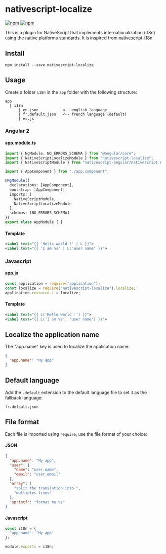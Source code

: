 # nativescript-localize
[![npm](https://img.shields.io/npm/v/nativescript-localize.svg)](https://www.npmjs.com/package/nativescript-localize)
[![npm](https://img.shields.io/npm/dt/nativescript-localize.svg?label=npm%20downloads)](https://www.npmjs.com/package/nativescript-localize)

This is a plugin for NativeScript that implements internationalization (i18n) using the native platforms standards.
It is inspired from [nativescript-i18n](https://github.com/rborn/nativescript-i18n)

## Install
```shell
npm install --save nativescript-localize
```

## Usage
Create a folder `i18n` in the `app` folder with the following structure:
```
app
  | i18n
      | en.json           <-- english language
      | fr.default.json   <-- french language (default)
      | es.js
```

### Angular 2
#### app.module.ts
```ts
import { NgModule, NO_ERRORS_SCHEMA } from "@angular/core";
import { NativeScriptLocalizeModule } from "nativescript-localize";
import { NativeScriptModule } from "nativescript-angular/nativescript.module";

import { AppComponent } from "./app.component";

@NgModule({
  declarations: [AppComponent],
  bootstrap: [AppComponent],
  imports: [
    NativeScriptModule,
    NativeScriptLocalizeModule
  ],
  schemas: [NO_ERRORS_SCHEMA]
})
export class AppModule { }
```

#### Template
```xml
<Label text="{{ 'Hello world !' | L }}">
<Label text="{{ 'I am %s' | L:'user name' }}">
```

### Javascript
#### app.js
```js
const application = require("application");
const localize = require("nativescript-localize").localize;
application.resource.L = localize;
```

#### Template
```xml
<Label text="{{ L('Hello world !') }}">
<Label text="{{ L('I am %s', 'user name') }}">
```

## Localize the application name
The "app.name" key is used to localize the application name:
```json
{
  "app.name": "My app"
}
```

## Default language
Add the `.default` extension to the default language file to set it as the fallback language:
```
fr.default.json
```

## File format
Each file is imported using `require`, use the file format of your choice:

#### JSON
```json
{
  "app.name": "My app",
  "user": {
    "name": "user.name",
    "email": "user.email"
  },
  "array": [
    "split the translation into ",
    "multiples lines"
  ],
  "sprintf": "format me %s"
}
```

#### Javascript
```js
const i18n = {
  "app.name": "My app"
};

module.exports = i18n;
```
